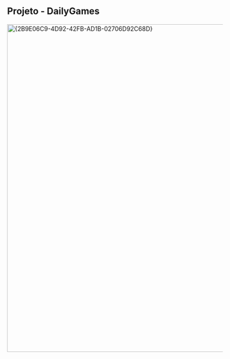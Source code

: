 ## Projeto - DailyGames

<img width="678" height="764" alt="{2B9E06C9-4D92-42FB-AD1B-02706D92C68D}" src="https://github.com/user-attachments/assets/157077a0-5375-40f7-9f02-dcdc37c166b5" />

